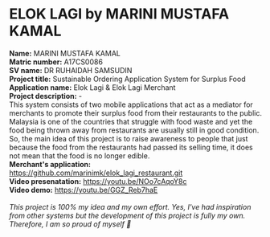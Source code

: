 # ELOK LAGI by MARINI MUSTAFA KAMAL
**Name:** MARINI MUSTAFA KAMAL <br>
**Matric number:** A17CS0086<br>
**SV name:** DR RUHAIDAH SAMSUDIN<br>
**Project title:** Sustainable Ordering Application System for Surplus Food<br>
**Application name:** Elok Lagi & Elok Lagi Merchant<br>
**Project description:** -<br>
This system consists of two mobile applications that act as a mediator for merchants to promote their surplus food from their restaurants to the public. Malaysia is one of the countries that struggle with food waste and yet the food being thrown away from restaurants are usually still in good condition. So, the main idea of this project is to raise awareness to people that just because the food from the restaurants had passed its selling time, it does not mean that the food is no longer edible.<br>
**Merchant's application:** https://github.com/marinimk/elok_lagi_restaurant.git <br>
**Video presenatation:** https://youtu.be/NOo7cAqoY8c <br>
**Video demo:** https://youtu.be/GGZ_Reb7haE <br><br>
_This project is 100% my idea and my own effort. Yes, I've had inspiration from other systems but the development of this project is fully my own. Therefore, I am so proud of myself 💖_
